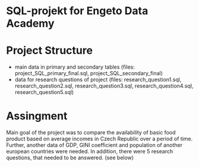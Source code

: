 # SQL-projekt for Engeto Data Academy

# Project Structure
 - main data in primary and secondary tables (files: project_SQL_primary_final.sql, project_SQL_secondary_final)
 - data for research questions of project (files: research_question1.sql, research_question2.sql, research_question3.sql, research_question4.sql, research_question5.sql)
# Assingment
 Main goal of the project was to compare the availability of basic food product based on average incomes in Czech Republic over a period of time. Further, another data of GDP, GINI coefficient and population of another european countries were needed. In addition, there were 5 research questions, that needed to be answered. (see below)
 
 

